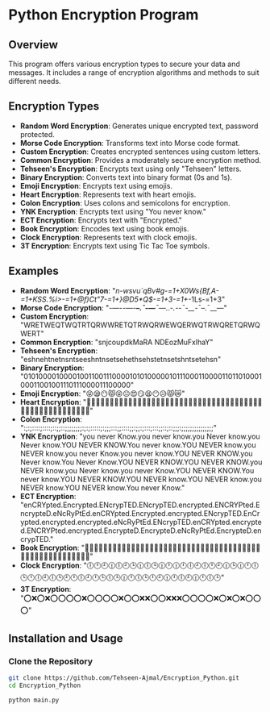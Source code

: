 # Python Encryption Program

## Overview
This program offers various encryption types to secure your data and messages. It includes a range of encryption algorithms and methods to suit different needs.

## Encryption Types
- **Random Word Encryption**: Generates unique encrypted text, password protected.
- **Morse Code Encryption**: Transforms text into Morse code format.
- **Custom Encryption**: Creates encrypted sentences using custom letters.
- **Common Encryption**: Provides a moderately secure encryption method.
- **Tehseen's Encryption**: Encrypts text using only "Tehseen" letters.
- **Binary Encryption**: Converts text into binary format (0s and 1s).
- **Emoji Encryption**: Encrypts text using emojis.
- **Heart Encryption**: Represents text with heart emojis.
- **Colon Encryption**: Uses colons and semicolons for encryption.
- **YNK Encryption**: Encrypts text using "You never know."
- **ECT Encryption**: Encrypts text with "Encrypted."
- **Book Encryption**: Encodes text using book emojis.
- **Clock Encryption**: Represents text with clock emojis.
- **3T Encryption**: Encrypts text using Tic Tac Toe symbols.

## Examples
- **Random Word Encryption**: "_n-wsvu`qBv#g-=1+X0Ws{Bf,A-=1+KSS.%i>-=1+@f)Ct"7-=1+}@D5*Q$-=1+3-=1+_-1Ls-=1+3"
- **Morse Code Encryption**: "-—_--—-__–.¯-—__¯—_..-_.--¯-__-_¯–.¯__—"
- **Custom Encryption**: "WRETWEQTWQTRTQRWWRETQTRWQRWEWQERWQTRWQRETQRWQWERT"
- **Common Encryption**: "snjcoupdkMaRA NDEozMuFxlhaY"
- **Tehseen's Encryption**: "eshnehtnetnsntseeshntnsetsehethsehstetnsetshntsetehsn"
- **Binary Encryption**: "0101000010000100110011100001010100000101110001100001101101000100011001001110111000011100000"
- **Emoji Encryption**: "😝😪😶😾😝😐😍😏😫😶😥😾😿"
- **Heart Encryption**: "💙💛💚🖤💙💚💜🖤💙💜🖤💛🖤💛💙💚💙💛💚🖤💜🖤💛💙💜💛💙💚💙💜💚💛💙💚💛💜💙💜🖤💛💙💜💛💚🖤💛💙💚🖤💛💙💜🤎"
- **Colon Encryption**: ":;:;::::;::::;::;;::;;;;;;;;:;:;:::::;:;;;:::;;::::;;:;;:;:::;:::;;::;::;;;:;;;;;;;;;;;;;;;"
- **YNK Encryption**: "you never Know.you never know.you Never know.you Never know.YOU NEVER KNOW.You never know.YOU NEVER know.you NEVER know.you never Know.you never know.YOU NEVER KNOW.you Never know.You Never Know.YOU NEVER KNOW.YOU NEVER KNOW.you NEVER know.you Never know.you never Know.YOU NEVER KNOW.You never know.YOU NEVER KNOW.YOU NEVER know.YOU NEVER know.you NEVER know.YOU NEVER know.You never Know."
- **ECT Encryption**: "enCRYpted.Encrypted.ENcrypTED.ENcrypTED.encrypted.ENCRYPted.EncrypteD.eNcRyPtEd.enCRYpted.Encrypted.encrypted.ENcrypTED.EnCrypted.encrypted.encrypted.eNcRyPtEd.ENcrypTED.enCRYpted.encrypted.ENCRYPted.encrypted.EncrypteD.EncrypteD.eNcRyPtEd.EncrypteD.encrypTED."
- **Book Encryption**: "📗📙📘📔📗📘📕📔📗📕📔📙📔📙📗📘📗📙📘📔📕📔📙📗📕📙📗📘📗📕📘📙📗📘📙📕📗📕📔📙📗📕📙📘📔📙📗📘📔📙📗📕📒"
- **Clock Encryption**: "🕕🕛🕘🕧🕕🕘🕒🕧🕕🕒🕧🕛🕧🕛🕕🕘🕕🕛🕘🕧🕒🕧🕛🕕🕒🕛🕕🕘🕕🕒🕘🕛🕕🕘🕛🕒🕕🕒🕧🕛🕕🕒🕛🕘🕧🕛🕕🕘🕧🕛🕕🕒"
- **3T Encryption**: "⭕❌⭕❌⭕⭕⭕⭕❌⭕⭕⭕⭕❌⭕⭕❌❌⭕⭕❌❌❌⭕⭕⭕⭕❌⭕❌⭕❌⭕⭕⭕"

## Installation and Usage
### Clone the Repository
```bash
git clone https://github.com/Tehseen-Ajmal/Encryption_Python.git
cd Encryption_Python
```
```bash
python main.py
```


